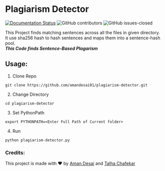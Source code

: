 # Plagiarism Detector


[![Documentation Status](https://readthedocs.org/projects/ansicolortags/badge/?version=latest)](http://ansicolortags.readthedocs.io/?badge=latest) 
 ![GitHub contributors](https://img.shields.io/github/contributors/amandesai01/plagiarism-detector.svg)
![GitHub issues-closed](https://img.shields.io/github/issues-closed/amandesai01/plagiarism-detector.svg)


This Project finds matching sentences across all the files in given directory. It use sha256 hash to hash sentences and maps them into a sentence-hash pool.<br>
***This Code finds Sentence-Based Plagarism***

## Usage:

1. Clone Repo

`git clone https://github.com/amandesai01/plagiarism-detector.git`

2. Change Directory

`cd plagiarism-detector`

3. Set PythonPath

`export PYTHONPATH=<Enter Full Path of Current folder>`

4. Run

`python plagiarism-detector.py`

### Credits:
This project is made with ❤️ by [Aman Desai](https://github.com/amandesai01) and [Talha Chafekar](https://github.com/talha1503)
